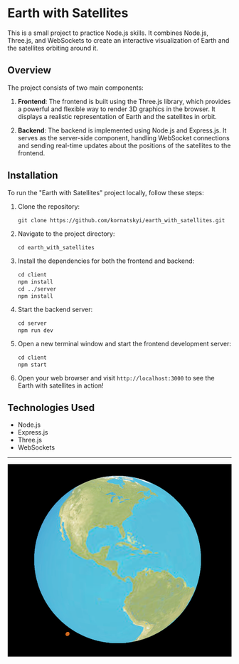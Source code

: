 # Earth with Satellites

This is a small project to practice Node.js skills. It combines Node.js, Three.js, and WebSockets to create an interactive visualization of Earth and the satellites orbiting around it.

## Overview

The project consists of two main components:

1. **Frontend**: The frontend is built using the Three.js library, which provides a powerful and flexible way to render 3D graphics in the browser. It displays a realistic representation of Earth and the satellites in orbit.

2. **Backend**: The backend is implemented using Node.js and Express.js. It serves as the server-side component, handling WebSocket connections and sending real-time updates about the positions of the satellites to the frontend.

## Installation

To run the "Earth with Satellites" project locally, follow these steps:

1. Clone the repository:

   ```
   git clone https://github.com/kornatskyi/earth_with_satellites.git
   ```

2. Navigate to the project directory:

   ```
   cd earth_with_satellites
   ```

3. Install the dependencies for both the frontend and backend:

   ```
   cd client
   npm install
   cd ../server
   npm install
   ```

4. Start the backend server:

   ```
   cd server
   npm run dev
   ```

5. Open a new terminal window and start the frontend development server:

   ```
   cd client
   npm start
   ```

6. Open your web browser and visit `http://localhost:3000` to see the Earth with satellites in action!

## Technologies Used

- Node.js
- Express.js
- Three.js
- WebSockets

---

![Screen Shot](screenshot.png)
